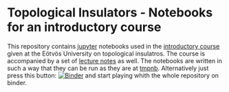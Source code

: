 # Topological Insulators - Notebooks for an introductory course 

This repository contains [jupyter](http://jupyter.org) notebooks used in the [introductory course](http://optics.szfki.kfki.hu/~asboth/topins_course/) given at the Eötvös University on topological insulatros. The course is accompanied by a set of [lecture notes](http://arxiv.org/abs/1509.02295)  as well.
The notebooks are written in such a way that they can be run as they are at [tmpnb](http://tmpnb.org). Alternatively just press this button: [![Binder](http://mybinder.org/badge.svg)](http://mybinder.org/repo/topologicalbudapest/topins) and start playing whith the whole repository on binder.

 
